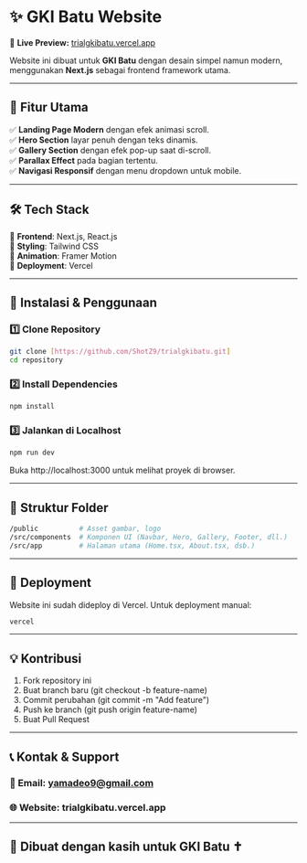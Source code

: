 # ✨ GKI Batu Website  

🚀 **Live Preview:** [trialgkibatu.vercel.app](https://trialgkibatu.vercel.app/)  

Website ini dibuat untuk **GKI Batu** dengan desain simpel namun modern, menggunakan **Next.js** sebagai frontend framework utama.  

---

## 📌 Fitur Utama  
✅ **Landing Page Modern** dengan efek animasi scroll.  
✅ **Hero Section** layar penuh dengan teks dinamis.  
✅ **Gallery Section** dengan efek pop-up saat di-scroll.  
✅ **Parallax Effect** pada bagian tertentu.  
✅ **Navigasi Responsif** dengan menu dropdown untuk mobile.  

---

## 🛠 Tech Stack  
🔹 **Frontend**: Next.js, React.js  
🔹 **Styling**: Tailwind CSS  
🔹 **Animation**: Framer Motion  
🔹 **Deployment**: Vercel  

---

## 🔧 Instalasi & Penggunaan  

### 1️⃣ Clone Repository  
```sh
git clone [https://github.com/ShotZ9/trialgkibatu.git]
cd repository
```
### 2️⃣ Install Dependencies
```sh
npm install
```
### 3️⃣ Jalankan di Localhost
```sh
npm run dev
```
Buka http://localhost:3000 untuk melihat proyek di browser.

---

## 📂 Struktur Folder
```sh
/public          # Asset gambar, logo
/src/components  # Komponen UI (Navbar, Hero, Gallery, Footer, dll.)
/src/app         # Halaman utama (Home.tsx, About.tsx, dsb.)
```

---

## 🚀 Deployment
Website ini sudah dideploy di Vercel. Untuk deployment manual:
```sh
vercel
```

---

## 💡 Kontribusi
1. Fork repository ini
2. Buat branch baru (git checkout -b feature-name)
3. Commit perubahan (git commit -m "Add feature")
4. Push ke branch (git push origin feature-name)
5. Buat Pull Request

---

## 📞 Kontak & Support
### 📩 Email: yamadeo9@gmail.com
### 🌐 Website: trialgkibatu.vercel.app
---

## 💙 Dibuat dengan kasih untuk GKI Batu ✝️

